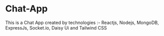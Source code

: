 # Chat-App
This is a Chat App created by technologies :- Reactjs, Nodejs, MongoDB, ExpressJs, Socket.io, Daisy Ui and Tailwind CSS
